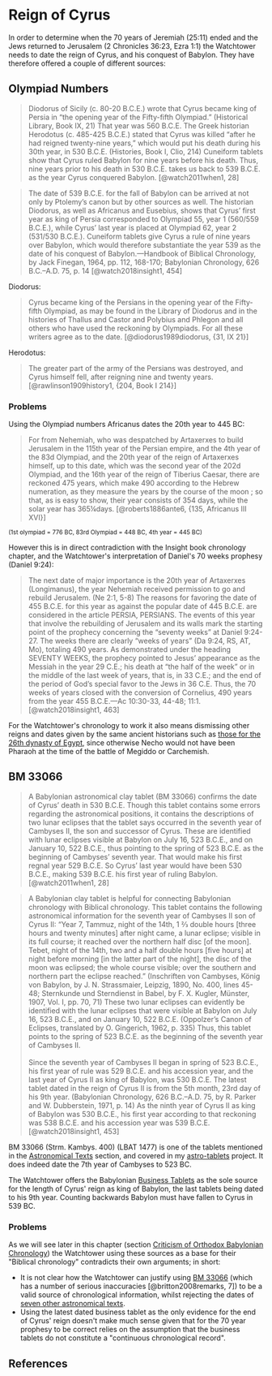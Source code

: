 # Reign of Cyrus

In order to determine when the 70 years of Jeremiah (25:11) ended and the Jews returned to Jerusalem
(2 Chronicles 36:23, Ezra 1:1) the Watchtower needs to date the reign of Cyrus, and his conquest of Babylon. 
They have therefore offered a couple of different sources:

## Olympiad Numbers

> Diodorus of Sicily (c. 80-20 B.C.E.) wrote that Cyrus became king of Persia
  in “the opening year of the Fifty-fifth Olympiad.” (Historical Library,
  Book IX, 21) That year was 560 B.C.E. The Greek historian
  Herodotus (c. 485-425 B.C.E.) stated that Cyrus was killed “after
  he had reigned twenty-nine years,” which would put his death
  during his 30th year, in 530 B.C.E. (Histories, Book I, Clio, 214)
  Cuneiform tablets show that Cyrus ruled Babylon for nine years
  before his death. Thus, nine years prior to his death in 530 B.C.E.
  takes us back to 539 B.C.E. as the year Cyrus conquered Babylon. [@watch2011when1, 28]

> The date of 539 B.C.E. for the fall of Babylon can be arrived at not only by Ptolemy’s canon but by other sources as 
  well. The historian Diodorus, as well as Africanus and Eusebius, shows that Cyrus’ first year as king of Persia 
  corresponded to Olympiad 55, year 1 (560/559 B.C.E.), while Cyrus’ last year is placed at Olympiad 62, year 2 
  (531/530 B.C.E.). Cuneiform tablets give Cyrus a rule of nine years over Babylon, which would therefore substantiate 
  the year 539 as the date of his conquest of Babylon.—Handbook of Biblical Chronology, by Jack Finegan, 1964, 
  pp. 112, 168-170; Babylonian Chronology, 626 B.C.–A.D. 75, p. 14 [@watch2018insight1, 454]

Diodorus:

> Cyrus became king of the Persians in the opening year of the Fifty-fifth Olympiad, as may be found in the Library of 
  Diodorus and in the histories of Thallus and Castor and Polybius and Phlegon and all others who have used the 
  reckoning by Olympiads. For all these writers agree as to the date. [@diodorus1989diodorus, {31, IX 21}]

Herodotus:

> The greater part of the army of the Persians was
  destroyed, and Cyrus himself fell, after reigning
  nine and twenty years. [@rawlinson1909history1, {204, Book I 214}]

### Problems

Using the Olympiad numbers Africanus dates the 20th year to 445 BC:

> For from Nehemiah, who was despatched
  by Artaxerxes to build Jerusalem in
  the 115th year of the Persian empire, and the
  4th year of the 83d Olympiad, and the 20th year
  of the reign of Artaxerxes himself, up to
  this date, which was the second year of the 202d
  Olympiad, and the 16th year of the reign of
  Tiberius Caesar, there are reckoned 475 years,
  which make 490 according to the Hebrew numeration, 
  as they measure the years by the
  course of the moon ; so that, as is easy to show,
  their year consists of 354 days, while the solar
  year has 365¼days. [@roberts1886ante6, {135, Africanus III XVI}]

<sup>(1st olympiad = 776 BC, 83rd Olympiad = 448 BC, 4th year = 445 BC)</sup>

However this is in direct contradiction with the Insight book chronology chapter, and the Watchtower's interpretation
of Daniel's 70 weeks prophesy (Daniel 9:24):

> The next date of major importance is the 20th year of Artaxerxes (Longimanus), the year Nehemiah received permission 
  to go and rebuild Jerusalem. (Ne 2:1, 5-8) The reasons for favoring the date of 455 B.C.E. for this year as against 
  the popular date of 445 B.C.E. are considered in the article PERSIA, PERSIANS. The events of this year that involve 
  the rebuilding of Jerusalem and its walls mark the starting point of the prophecy concerning the “seventy weeks” at 
  Daniel 9:24-27. The weeks there are clearly “weeks of years” (Da 9:24, RS, AT, Mo), totaling 490 years. As 
  demonstrated under the heading SEVENTY WEEKS, the prophecy pointed to Jesus’ appearance as the Messiah in the year 
  29 C.E.; his death at “the half of the week” or in the middle of the last week of years, that is, in 33 C.E.; and 
  the end of the period of God’s special favor to the Jews in 36 C.E. Thus, the 70 weeks of years closed with the 
  conversion of Cornelius, 490 years from the year 455 B.C.E.—Ac 10:30-33, 44-48; 11:1. [@watch2018insight1, 463]

For the Watchtower's chronology to work it also means dismissing other reigns and dates given by the same
ancient historians such as [those for the 26th dynasty of Egypt](../../orthodox/egypt/historians.md), since otherwise 
Necho would not have been Pharaoh at the time of the battle of Megiddo or Carchemish.

## BM 33066

> A Babylonian astronomical
  clay tablet (BM 33066) confirms the date of Cyrus’ death in
  530 B.C.E. Though this tablet contains some errors regarding the
  astronomical positions, it contains the descriptions of two lunar
  eclipses that the tablet says occurred in the seventh year of Cambyses
  II, the son and successor of Cyrus. These are identified
  with lunar eclipses visible at Babylon on July 16, 523 B.C.E., and
  on January 10, 522 B.C.E., thus pointing to the spring of
  523 B.C.E. as the beginning of Cambyses’ seventh year. That
  would make his first regnal year 529 B.C.E. So Cyrus’ last year
  would have been 530 B.C.E., making 539 B.C.E. his first year of
  ruling Babylon. [@watch2011when1, 28]

> A Babylonian clay tablet is helpful for connecting Babylonian chronology with Biblical chronology. This tablet 
  contains the following astronomical information for the seventh year of Cambyses II son of Cyrus II: “Year 7, 
  Tammuz, night of the 14th, 1 2⁄3 double hours \[three hours and twenty minutes\] after night came, a lunar eclipse; 
  visible in its full course; it reached over the northern half disc \[of the moon\]. Tebet, night of the 14th, two and 
  a half double hours \[five hours\] at night before morning \[in the latter part of the night\], the disc of the moon 
  was eclipsed; the whole course visible; over the southern and northern part the eclipse reached.” (Inschriften von 
  Cambyses, König von Babylon, by J. N. Strassmaier, Leipzig, 1890, No. 400, lines 45-48; Sternkunde und Sterndienst 
  in Babel, by F. X. Kugler, Münster, 1907, Vol. I, pp. 70, 71) These two lunar eclipses can evidently be identified 
  with the lunar eclipses that were visible at Babylon on July 16, 523 B.C.E., and on January 10, 522 B.C.E. 
  (Oppolzer’s Canon of Eclipses, translated by O. Gingerich, 1962, p. 335) Thus, this tablet points to the spring of 
  523 B.C.E. as the beginning of the seventh year of Cambyses II.
  <br><br>
  Since the seventh year of Cambyses II began in spring of 523 B.C.E., his first year of rule was 529 B.C.E. and 
  his accession year, and the last year of Cyrus II as king of Babylon, was 530 B.C.E. The latest tablet dated in 
  the reign of Cyrus II is from the 5th month, 23rd day of his 9th year. (Babylonian Chronology, 626 B.C.–A.D. 75, 
  by R. Parker and W. Dubberstein, 1971, p. 14) As the ninth year of Cyrus II as king of Babylon was 530 B.C.E., his 
  first year according to that reckoning was 538 B.C.E. and his accession year was 539 B.C.E. [@watch2018insight1, 453]

BM 33066 (Strm. Kambys. 400) (LBAT 1477) is one of the tablets mentioned in the 
[Astronomical Texts](../../orthodox/astro.md) section, and covered in my 
[astro-tablets](https://github.com/jacob-pro/astro-tablets/blob/master/documents/bm33066.md) project.
It does indeed date the 7th year of Cambyses to 523 BC.

The Watchtower offers the Babylonian [Business Tablets](../../orthodox/business/README.md) as the sole source for the 
length of Cyrus' reign as king of Babylon, the last tablets being dated to his 9th year. Counting backwards Babylon must
have fallen to Cyrus in 539 BC.

### Problems

As we will see later in this chapter (section [Criticism of Orthodox Babylonian Chronology](../criticisms/README.md))
the Watchtower using these sources as a base for their "Biblical chronology" contradicts their own arguments; in short:

- It is not clear how the Watchtower can justify using 
  [BM 33066](https://github.com/jacob-pro/astro-tablets/blob/master/documents/bm33066.md)
  (which has a number of serious inaccuracies [@britton2008remarks, 7])
  to be a valid source of chronological information,
  whilst rejecting the dates of [seven other astronomical texts](../../orthodox/astro.md).
- Using the latest dated business tablet as the only evidence for the end of Cyrus' reign doesn't make much sense
  given that for the 70 year prophesy to be correct relies on the assumption that the business tablets do not
  constitute a "continuous chronological record".

## References
